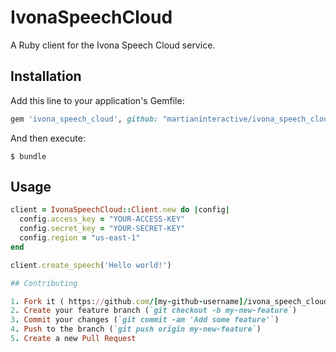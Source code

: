 # IvonaSpeechCloud

A Ruby client for the Ivona Speech Cloud service.

## Installation

Add this line to your application's Gemfile:

```ruby
gem 'ivona_speech_cloud', github: "martianinteractive/ivona_speech_cloud"
```

And then execute:

    $ bundle

## Usage

```ruby
client = IvonaSpeechCloud::Client.new do |config|
  config.access_key = "YOUR-ACCESS-KEY"
  config.secret_key = "YOUR-SECRET-KEY"
  config.region = "us-east-1"
end

client.create_speech('Hello world!')

## Contributing

1. Fork it ( https://github.com/[my-github-username]/ivona_speech_cloud/fork )
2. Create your feature branch (`git checkout -b my-new-feature`)
3. Commit your changes (`git commit -am 'Add some feature'`)
4. Push to the branch (`git push origin my-new-feature`)
5. Create a new Pull Request

